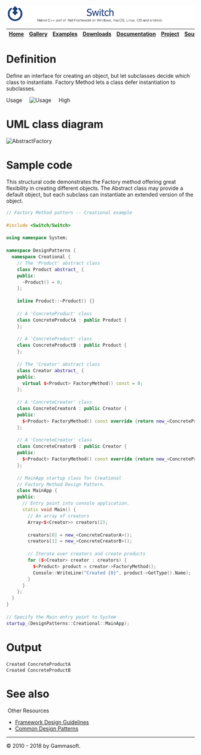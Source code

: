 [![Switch Header](Pictures/SwitchNativeC++port.png)](https://gammasoft71.wixsite.com/switch)

| [Home](Home.md) | [Gallery](Gallery.md) | [Examples](Examples.md) | [Downloads](Downloads.md) | [Documentation](Documentation.md) | [Project](https://sourceforge.net/projects/switchpro) | [Source](https://github.com/gammasoft71/switch) | [License](License.md) | [Gammasoft](https://gammasoft71.wixsite.com/gammasoft) |
|-----------------|-----------------------|-------------------------|-------------------------|-----------------------------------|-------------------------------------------------------|-------------------------------------------------|-----------------------|---------------------------------------------------------|

# Definition

Define an interface for creating an object, but let subclasses decide which class to instantiate. Factory Method lets a class defer instantiation to subclasses.

Usage     ![Usage](Pictures/Usage5.png)     High

# UML class diagram

![AbstractFactory](Diagrams/UML/DesignPatterns/FactoryMethod.png)

# Sample code

This structural code demonstrates the Factory method offering great flexibility in creating different objects. The Abstract class may provide a default object, but each subclass can instantiate an extended version of the object.

```c++
// Factory Method pattern -- Creational example
​
#include <Switch/Switch>
​
using namespace System;
​
namespace DesignPatterns {
  namespace Creational {
    // The 'Product' abstract class
    class Product abstract_ {
    public:
      ~Product() = 0;
    };
    
    inline Product::~Product() {}
    
    // A 'ConcreteProduct' class
    class ConcreteProductA : public Product {
    };
    
    // A 'ConcreteProduct' class
    class ConcreteProductB : public Product {
    };
    
    // The 'Creator' abstract class
    class Creator abstract_ {
    public:
      virtual $<Product> FactoryMethod() const = 0;
    };
    
    // A 'ConcreteCreator' class
    class ConcreteCreatorA : public Creator {
    public:
      $<Product> FactoryMethod() const override {return new_<ConcreteProductA>();}
    };
    
    // A 'ConcreteCreator' class
    class ConcreteCreatorB : public Creator {
    public:
      $<Product> FactoryMethod() const override {return new_<ConcreteProductB>();}
    };
    
    // MainApp startup class for Creational
    // Factory Method Design Pattern.
    class MainApp {
    public:
      // Entry point into console application.
      static void Main() {
        // An array of creators
        Array<$<Creator>> creators(2);
        
        creators[0] = new_<ConcreteCreatorA>();
        creators[1] = new_<ConcreteCreatorB>();
        
        // Iterate over creators and create products
        for ($<Creator> creator : creators) {
          $<Product> product = creator->FactoryMethod();
          Console::WriteLine("Created {0}", product->GetType().Name);
        }
      }
    };
  }
}
 
// Specify the Main entry point to System
startup_(DesignPatterns::Creational::MainApp);
```

# Output

```
Created ConcreteProductA
Created ConcreteProductB
```

# See also
​
Other Resources

* [Framework Design Guidelines](FrameworkDesignGuidelines.md)
* [Common Design Patterns](CommonDesignPatterns.md)

______________________________________________________________________________________________

© 2010 - 2018 by Gammasoft.

